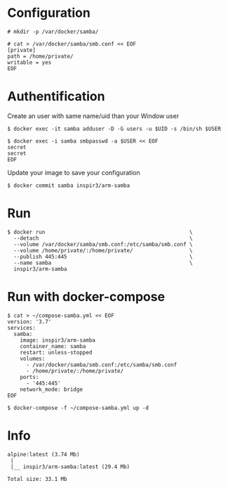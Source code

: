 # Configuration
```console
# mkdir -p /var/docker/samba/
```

```console
# cat > /var/docker/samba/smb.conf << EOF
[private]
path = /home/private/
writable = yes
EOF
```

# Authentification
Create an user with same name/uid than your Window user
```console
$ docker exec -it samba adduser -D -G users -u $UID -s /bin/sh $USER
```

```console
$ docker exec -i samba smbpasswd -a $USER << EOF
secret
secret
EOF
```

Update your image to save your configuration
```console
$ docker commit samba inspir3/arm-samba
```

# Run
```console
$ docker run                                              \
  --detach                                                \
  --volume /var/docker/samba/smb.conf:/etc/samba/smb.conf \
  --volume /home/private/:/home/private/                  \
  --publish 445:445                                       \
  --name samba                                            \
  inspir3/arm-samba
```

# Run with docker-compose
```console
$ cat > ~/compose-samba.yml << EOF
version: '3.7'
services:
  samba:
    image: inspir3/arm-samba
    container_name: samba
    restart: unless-stopped
    volumes:
      - /var/docker/samba/smb.conf:/etc/samba/smb.conf
      - /home/private/:/home/private/
    ports:
      - '445:445'
    network_mode: bridge
EOF
```

```console
$ docker-compose -f ~/compose-samba.yml up -d
```

# Info
```console
alpine:latest (3.74 Mb)
 |
 |__ inspir3/arm-samba:latest (29.4 Mb)

Total size: 33.1 Mb
```